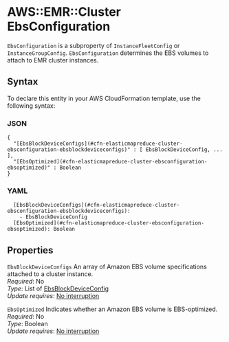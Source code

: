 # AWS::EMR::Cluster EbsConfiguration<a name="aws-properties-elasticmapreduce-cluster-ebsconfiguration"></a>

`EbsConfiguration` is a subproperty of `InstanceFleetConfig` or `InstanceGroupConfig`\. `EbsConfiguration` determines the EBS volumes to attach to EMR cluster instances\.

## Syntax<a name="aws-properties-elasticmapreduce-cluster-ebsconfiguration-syntax"></a>

To declare this entity in your AWS CloudFormation template, use the following syntax:

### JSON<a name="aws-properties-elasticmapreduce-cluster-ebsconfiguration-syntax.json"></a>

```
{
  "[EbsBlockDeviceConfigs](#cfn-elasticmapreduce-cluster-ebsconfiguration-ebsblockdeviceconfigs)" : [ EbsBlockDeviceConfig, ... ],
  "[EbsOptimized](#cfn-elasticmapreduce-cluster-ebsconfiguration-ebsoptimized)" : Boolean
}
```

### YAML<a name="aws-properties-elasticmapreduce-cluster-ebsconfiguration-syntax.yaml"></a>

```
  [EbsBlockDeviceConfigs](#cfn-elasticmapreduce-cluster-ebsconfiguration-ebsblockdeviceconfigs): 
    - EbsBlockDeviceConfig
  [EbsOptimized](#cfn-elasticmapreduce-cluster-ebsconfiguration-ebsoptimized): Boolean
```

## Properties<a name="aws-properties-elasticmapreduce-cluster-ebsconfiguration-properties"></a>

`EbsBlockDeviceConfigs`  <a name="cfn-elasticmapreduce-cluster-ebsconfiguration-ebsblockdeviceconfigs"></a>
An array of Amazon EBS volume specifications attached to a cluster instance\.  
*Required*: No  
*Type*: List of [EbsBlockDeviceConfig](aws-properties-elasticmapreduce-cluster-ebsblockdeviceconfig.md)  
*Update requires*: [No interruption](https://docs.aws.amazon.com/AWSCloudFormation/latest/UserGuide/using-cfn-updating-stacks-update-behaviors.html#update-no-interrupt)

`EbsOptimized`  <a name="cfn-elasticmapreduce-cluster-ebsconfiguration-ebsoptimized"></a>
Indicates whether an Amazon EBS volume is EBS\-optimized\.  
*Required*: No  
*Type*: Boolean  
*Update requires*: [No interruption](https://docs.aws.amazon.com/AWSCloudFormation/latest/UserGuide/using-cfn-updating-stacks-update-behaviors.html#update-no-interrupt)